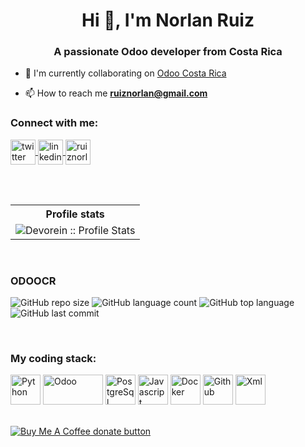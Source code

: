 <h1 align="center">Hi 👋, I'm Norlan Ruiz</h1>
<h3 align="center">A passionate Odoo developer from Costa Rica</h3>


- 🌱 I'm currently collaborating on [Odoo Costa Rica](https://github.com/odoocr)

- 📫 How to reach me **ruiznorlan@gmail.com**



<h3 align="left">Connect with me:</h3>
<p align="left">
    <a href="https://twitter.com/ruiznorlan" target="blank">
        <img align="center" src="https://raw.githubusercontent.com/rahuldkjain/github-profile-readme-generator/master/src/images/icons/Social/twitter.svg" alt="twitter" height="40" width="40" />
    </a>
    <a href="https://www.linkedin.com/in/norlan-ruiz-83b261224/" target="blank">
        <img align="center" src="https://cdn-icons-png.flaticon.com/512/174/174857.png" alt="linkedin" height="40" width="40" />
    </a>
    <a href="https://odoo.ruiznorlan.com/" target="blank">
        <img align="center" src="https://odoo.ruiznorlan.com/web/image/website/1/logo/Norlan%20Ruiz?unique=14b3ada" alt="ruiznorlan" height="40" width="40" />
    </a>
    
</p>

</br>
</br>

<p align="left">
   <table>
        <tr>
            <th>Profile stats</th>
        </tr>
      <tr>
       <td>
        <img alt="Devorein :: Profile Stats" src="https://github-readme-stats.vercel.app/api?username=ruiznorlan&show_icons=true&theme=radical"/>
       </td>
   </table>
</p>

</br>

<h3 align="left">ODOOCR</h3>

![GitHub repo size](https://img.shields.io/github/repo-size/ruiznorlan/l10n_cr?style=plastic)
![GitHub language count](https://img.shields.io/github/languages/count/ruiznorlan/l10n_cr?style=plastic)
![GitHub top language](https://img.shields.io/github/languages/top/ruiznorlan/l10n_cr?style=plastic)
![GitHub last commit](https://img.shields.io/github/last-commit/ruiznorlan/l10n_cr?color=red&style=plastic)

</br>

<h3>My coding stack: </h3>
<p>
    <img alt="Python" src="https://img.icons8.com/color/48/000000/python.png" height="48" width="48"/>
    <img alt="Odoo" src="https://odoocdn.com/openerp_website/static/src/img/assets/png/odoo_community_member_rgb.png" height="48" width="96"/>
    <img alt="PostgreSql" src="https://img.icons8.com/color/48/000000/postgreesql.png" height="48" width="48"/>
    <img alt="Javascript" src="https://img.icons8.com/color/50/000000/javascript.png" height="48" width="48"/>
    <img alt="Docker" src="https://img.icons8.com/fluency/48/000000/docker.png" height="48" width="48"/>
    <img alt="Github" src="https://img.icons8.com/ios-glyphs/48/000000/github.png" height="48" width="48"/>
    <img alt="Xml" src="https://img.icons8.com/external-fauzidea-flat-fauzidea/48/000000/external-xml-file-file-extension-fauzidea-flat-fauzidea.png" height="48" width="48"/>
</p>

<br/>


<span class="badge-buymeacoffee">
<a href="https://ko-fi.com/ruiznorlan" title="Donate to this project using Buy Me A Coffee"><img src="https://img.shields.io/badge/buy%20me%20a%20coffee-donate-yellow.svg" alt="Buy Me A Coffee donate button" /></a>
</span>
